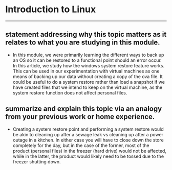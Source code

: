 # Introduction to Linux
---
## statement addressing why this topic matters as it relates to what you are studying in this module.
- In this module, we were primarily learning the different ways to back up an OS so it can be restored to a functional point should an error occur. In this article, we study how the windows system restore feature works. This can be used in our experimentation with virtual machines as one means of backing up our data without creating a copy of the ova file. It could be useful to do a system restore rather than load a snapshot if we have created files that we intend to keep on the virtual machine, as the system restore function does not affect personal files. 
## summarize and explain this topic via an analogy from your previous work or home experience.
- Creating a system restore point and performing a system restore would be akin to cleaning up after a sewage leak vs cleaning up after a power outage in a kitchen. In either case you will have to close down the store completely for the day, but in the case of the former, most of the product (personal files) in the freezer (hard drive) would not be affected, while in the latter, the product would likely need to be tossed due to the freezer shutting down.
